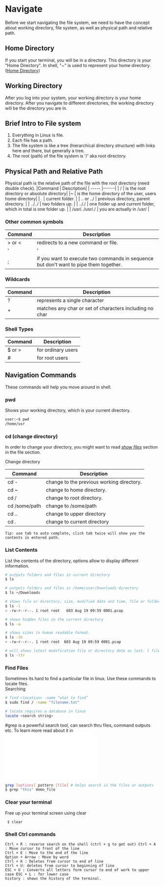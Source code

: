 # Navigate
Before we start navigating the file system, we need to have the concept about working directory, file system, as well as physical path and relative path.

## Home Directory
If you start your terminal, you will be in a directory. This directory is your "Home Directory". 
In shell, "~" is used to represent your home directory. 
([Home Directory](http://www.linfo.org/home_directory.html))

## Working Directory
After you log into your system, your working directory is your home directory. 
After you navigate to different directories, the working directory will be the directory you are in.   

## Brief Intro to File system
1. Everything in Linux is file.
2. Each file has a path.
3. The file system is like a tree (hierarchical directory structure) with links here and there, but generally a tree.
4. The root (path) of the file system is '/' aka root directory.

## Physical Path and Relative Path
Physical path is the relative path of the file with the root directory (need double check).
|Command | Description|
| ----- |------|
| / | is the root directory or absolute directory|
|~ | is the home directory of the user, users home directory|
| . | current folder. |
| .. or ../ | previous directory, parent directory. |
| ../../ | two folders up. |
| .././ | one folder up and current folder, which in total is one folder up. |
| /usr/../usr/./ | you are actually in /usr/ |

### Other common symbols
|Command | Description|
| ----- |------|
| > or < | redirects to a new command or file. |
| '|' |is pipe to a new command. Output as input. |
| ; | if you want to execute two commands in sequence but don’t want to pipe them together.|

### Wildcards
|Command | Description|
| ----- |------|
| ? | represents a single character |
|* | matches any char or set of characters including no char |

### Shell Types
|Command | Description|
| ----- |------|
| $ or > |for ordinary users |
| # | for root users|

## Navigation Commands
These commands will help you move around in shell.
### pwd
Shows your working directory, which is your current directory.

```bash
user:~$ pwd
/home/usr
```

### cd (change directory)
In order to change your directory, you might want to read [_show files_](./navigate.md/#List-Contents) section in the file section.

Change directory

|Command | Description|
| ----- |------|
| cd - | change to the previous working directory. |
| cd ~ | change to home directory. |
| cd / | change to root directory. |
| cd /some/path | change to /some/path |
| cd .. | change to upper directory |
| cd . | change to current directory |


```
Tip: use tab to auto complete, click tab twice will show you the contents in entered path.
```

### List Contents
List the contents of the directory, options allow to display different information.

```bash
# outputs folders and files in current directory   
$ ls

# outputs folders and files in /home/user/Downloads directory  
$ ls ~/Downloads

# shows file or directory, size, modified date and time, file or folder name and owner of file and its permission. 
$ ls -l 
> -rw-r--r--. 1 root root   683 Aug 19 09:59 0001.pcap

# shows hidden files in the current directory 
$ ls -a 

# shows sizes in human readable format.
$ ls -lh 
> -rw-r--r--. 1 root root  683 Aug 19 09:59 0001.pcap

# will shows latest modification file or directory date as last. l file info, t time modified, r reverse order
$ ls -ltr
```

### Find Files
Sometimes its hard to find a particular file in linux. Use these commands to locate files.  
Searching

```bash
# find <location> -name “what to find”
$ sudo find / -name "filename.txt"

# locate requires a database in linux
locate <search string>
```

#grep is a powerful search tool, can search thru files, command outputs etc. To learn more read about it in ![grep](./content/file.md)
```bash
grep [options] pattern [file] # helps search in the files or outputs
$ grep "this" demo_file
```



### Clear your terminal 
Free up your terminal screen using clear
```
 $ clear
```

### Shell Ctrl commands
```
Ctrl + R : reverse search on the shell (ctrl + g to get out) Ctrl + A : Move cursor to front of the line
Ctrl + E : Move to the end of the line
Option + Arrow : Move by word
Ctrl + K : Deletes from cursor to end of line
Ctrl + U: deletes from cursor to beginning of line
ESC + U : Converts all letters form cursor to end of work to upper case ESC + L : for lower case
history : shows the history of the terminal.
```

